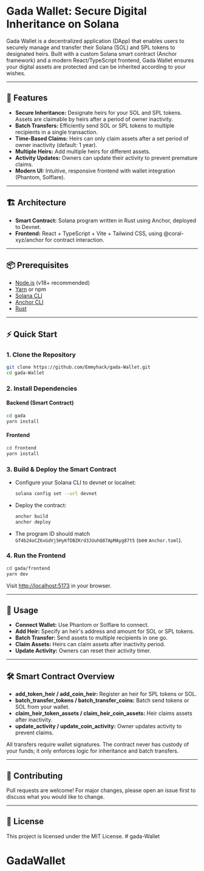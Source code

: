 # Gada Wallet: Secure Digital Inheritance on Solana

Gada Wallet is a decentralized application (DApp) that enables users to securely manage and transfer their Solana (SOL) and SPL tokens to designated heirs. Built with a custom Solana smart contract (Anchor framework) and a modern React/TypeScript frontend, Gada Wallet ensures your digital assets are protected and can be inherited according to your wishes.

---

## 🚀 Features
- **Secure Inheritance:** Designate heirs for your SOL and SPL tokens. Assets are claimable by heirs after a period of owner inactivity.
- **Batch Transfers:** Efficiently send SOL or SPL tokens to multiple recipients in a single transaction.
- **Time-Based Claims:** Heirs can only claim assets after a set period of owner inactivity (default: 1 year).
- **Multiple Heirs:** Add multiple heirs for different assets.
- **Activity Updates:** Owners can update their activity to prevent premature claims.
- **Modern UI:** Intuitive, responsive frontend with wallet integration (Phantom, Solflare).

---

## 🏗️ Architecture
- **Smart Contract:** Solana program written in Rust using Anchor, deployed to Devnet.
- **Frontend:** React + TypeScript + Vite + Tailwind CSS, using @coral-xyz/anchor for contract interaction.

---

## 📦 Prerequisites
- [Node.js](https://nodejs.org/) (v18+ recommended)
- [Yarn](https://classic.yarnpkg.com/en/docs/install/) or npm
- [Solana CLI](https://docs.solana.com/cli/install-solana-cli-tools)
- [Anchor CLI](https://book.anchor-lang.com/getting_started/installation.html)
- [Rust](https://www.rust-lang.org/tools/install)

---

## ⚡ Quick Start

### 1. Clone the Repository
```bash
git clone https://github.com/Emmyhack/gada-Wallet.git
cd gada-Wallet
```

### 2. Install Dependencies
#### Backend (Smart Contract)
```bash
cd gada
yarn install
```
#### Frontend
```bash
cd frontend
yarn install
```

### 3. Build & Deploy the Smart Contract
- Configure your Solana CLI to devnet or localnet:
  ```bash
  solana config set --url devnet
  ```
- Deploy the contract:
  ```bash
  anchor build
  anchor deploy
  ```
- The program ID should match `Gf4b24oCZ6xGdVj5HyKfDBZKrd3JUuhQ87ApMAyg87t5` (see `Anchor.toml`).

### 4. Run the Frontend
```bash
cd gada/frontend
yarn dev
```
Visit [http://localhost:5173](http://localhost:5173) in your browser.

---

## 📝 Usage
- **Connect Wallet:** Use Phantom or Solflare to connect.
- **Add Heir:** Specify an heir's address and amount for SOL or SPL tokens.
- **Batch Transfer:** Send assets to multiple recipients in one go.
- **Claim Assets:** Heirs can claim assets after inactivity period.
- **Update Activity:** Owners can reset their activity timer.

---

## 🛠️ Smart Contract Overview
- **add_token_heir / add_coin_heir:** Register an heir for SPL tokens or SOL.
- **batch_transfer_tokens / batch_transfer_coins:** Batch send tokens or SOL from your wallet.
- **claim_heir_token_assets / claim_heir_coin_assets:** Heir claims assets after inactivity.
- **update_activity / update_coin_activity:** Owner updates activity to prevent claims.

All transfers require wallet signatures. The contract never has custody of your funds; it only enforces logic for inheritance and batch transfers.

---

## 🤝 Contributing
Pull requests are welcome! For major changes, please open an issue first to discuss what you would like to change.

---

## 📄 License
This project is licensed under the MIT License. # gada-Wallet
# GadaWallet
